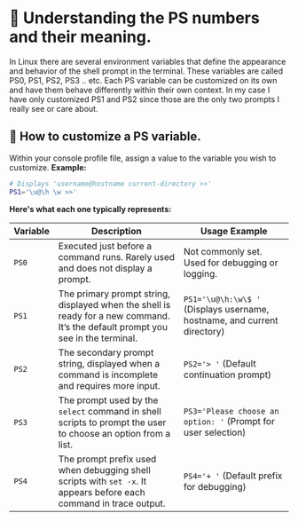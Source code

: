 # 📌 Understanding the PS numbers and their meaning. 
In Linux there are several environment variables that define the appearance and behavior of the shell prompt in the terminal. These variables are called PS0, PS1, PS2, PS3 .. etc.
Each PS variable can be customized on its own and have them behave differently within their own context. In my case I have only customized PS1 and PS2 since those are the only two prompts I really see or care about. 

## 🔹 How to customize a PS variable.
Within your console profile file, assign a value to the variable you wish to customize.
**Example:**
```bash
# Displays 'username@hostname current-directory >>'
PS1='\u@\h \w >>'
```

**Here's what each one typically represents:**
<table>
    <thead>
        <tr>
            <th>Variable</th>
            <th>Description</th>
            <th>Usage Example</th>
        </tr>
    </thead>
    <tbody>
        <tr>
            <td><code>PS0</code></td>
            <td>Executed just before a command runs. Rarely used and does not display a prompt.</td>
            <td>Not commonly set. Used for debugging or logging.</td>
        </tr>
        <tr>
            <td><code>PS1</code></td>
            <td>The primary prompt string, displayed when the shell is ready for a new command. It’s the default prompt you see in the terminal.</td>
            <td><code>PS1='\u@\h:\w\$ '</code> (Displays username, hostname, and current directory)</td>
        </tr>
        <tr>
            <td><code>PS2</code></td>
            <td>The secondary prompt string, displayed when a command is incomplete and requires more input.</td>
            <td><code>PS2='> '</code> (Default continuation prompt)</td>
        </tr>
        <tr>
            <td><code>PS3</code></td>
            <td>The prompt used by the <code>select</code> command in shell scripts to prompt the user to choose an option from a list.</td>
            <td><code>PS3='Please choose an option: '</code> (Prompt for user selection)</td>
        </tr>
        <tr>
            <td><code>PS4</code></td>
            <td>The prompt prefix used when debugging shell scripts with <code>set -x</code>. It appears before each command in trace output.</td>
            <td><code>PS4='+ '</code> (Default prefix for debugging)</td>
        </tr>
    </tbody>
</table>
